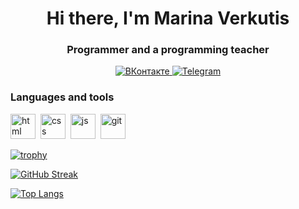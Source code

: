 <div id="header" align="center">
	<h1>Hi there, I'm Marina Verkutis</h1>
	<h3>Рrogrammer and a programming teacher</h3>
</div>


<div id="socials" align="center">
	<a href="https://vk.com/marinaverkutis">
		<img src="https://img.shields.io/badge/ВКонтакте-blue?style=flat-square&logo=Vkn&logoColor=white" alt="ВКонтакте"/>
	</a>
	<a href="https://t.me/molliTy">
		<img src="https://img.shields.io/badge/Telegram-blue?style=flat-square&logo=telegram&logoColor=white" alt="Telegram"/>
	</a>
</div>


### Languages and tools
<img src="https://cdn.jsdelivr.net/gh/devicons/devicon/icons/html5/html5-original.svg" title="html" width="40" height="40"/>&nbsp;
<img src="https://cdn.jsdelivr.net/gh/devicons/devicon/icons/css3/css3-original.svg" title="css" width="40" height="40"/>&nbsp;
<img src="https://cdn.jsdelivr.net/gh/devicons/devicon/icons/javascript/javascript-original.svg" title="js" width="40" height="40"/>&nbsp;
<img src="https://cdn.jsdelivr.net/gh/devicons/devicon/icons/git/git-plain.svg" title="git" width="40" height="40"/>&nbsp;

[![trophy](https://github-profile-trophy.vercel.app/?username=marina-verkutis)](https://github.com/ryo-ma/github-profile-trophy)

[![GitHub Streak](https://github-readme-streak-stats.herokuapp.com/?user=marina-verkutis)](https://git.io/streak-stats)

[![Top Langs](https://github-readme-stats.vercel.app/api/top-langs/?username=marina-verkutis&layout=compact)](https://github.com/anuraghazra/github-readme-stats)
